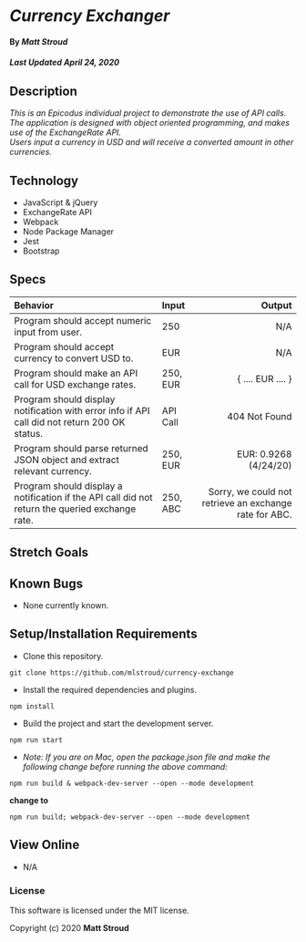 # _Currency Exchanger_

#### By _**Matt Stroud**_
##### _Last Updated April 24, 2020_

## Description

_This is an Epicodus individual project to demonstrate the use of API calls._  
_The application is designed with object oriented programming, and makes use of the ExchangeRate API._  
_Users input a currency in USD and will receive a converted amount in other currencies._

## Technology
* JavaScript & jQuery
* ExchangeRate API
* Webpack
* Node Package Manager
* Jest
* Bootstrap

## Specs
| Behavior                                                                                        | Input    | Output                                                 |
|:------------------------------------------------------------------------------------------------|:---------|-------------------------------------------------------:|
| Program should accept numeric input from user.                                                  | 250      | N/A                                                    |
| Program should accept currency to convert USD to.                                               | EUR      | N/A                                                    |
| Program should make an API call for USD exchange rates.                                         | 250, EUR | { .... EUR .... }                                      |
| Program should display notification with error info if API call did not return 200 OK status.   | API Call | 404 Not Found                                          |
| Program should parse returned JSON object and extract relevant currency.                        | 250, EUR | EUR: 0.9268 (4/24/20)                                  |
| Program should display a notification if the API call did not return the queried exchange rate. | 250, ABC | Sorry, we could not retrieve an exchange rate for ABC. |


## Stretch Goals

## Known Bugs
* None currently known.

## Setup/Installation Requirements

* Clone this repository.
```
git clone https://github.com/mlstroud/currency-exchange
```
* Install the required dependencies and plugins.
```
npm install
```
* Build the project and start the development server.
```
npm run start
```
* _Note: If you are on Mac, open the package.json file and make the following change before running the above command:_  
```
npm run build & webpack-dev-server --open --mode development
```
**change to**
```
npm run build; webpack-dev-server --open --mode development
```

## View Online

* N/A

### License

This software is licensed under the MIT license.

Copyright (c) 2020 **Matt Stroud**